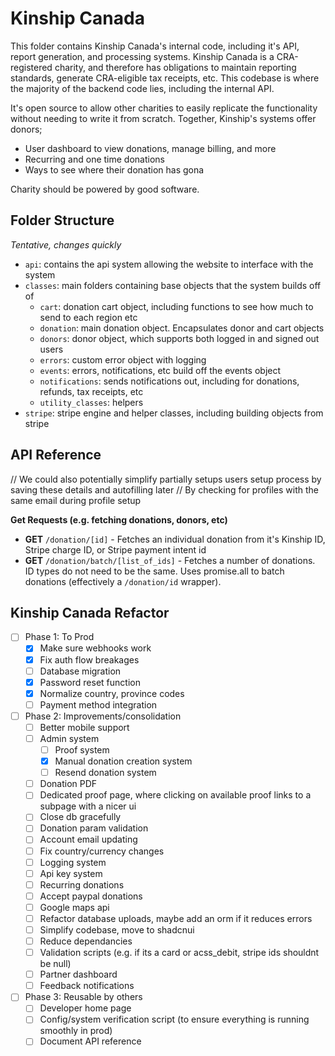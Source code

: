 # Kinship Canada

This folder contains Kinship Canada's internal code, including it's API, report generation, and processing systems. Kinship Canada is a CRA-registered charity, and therefore has obligations to maintain reporting standards, generate CRA-eligible tax receipts, etc. This codebase is where the majority of the backend code lies, including the internal API.

It's open source to allow other charities to easily replicate the functionality without needing to write it from scratch. Together, Kinship's systems offer donors;
- User dashboard to view donations, manage billing, and more
- Recurring and one time donations
- Ways to see where their donation has gona

Charity should be powered by good software.

## Folder Structure
*Tentative, changes quickly*

- `api`: contains the api system allowing the website to interface with the system
- `classes`: main folders containing base objects that the system builds off of
    - `cart`: donation cart object, including functions to see how much to send to each region etc
    - `donation`: main donation object. Encapsulates donor and cart objects
    - `donors`: donor object, which supports both logged in and signed out users
    - `errors`: custom error object with logging
    - `events`: errors, notifications, etc build off the events object
    - `notifications`: sends notifications out, including for donations, refunds, tax receipts, etc
    - `utility_classes`: helpers
- `stripe`: stripe engine and helper classes, including building objects from stripe

## API Reference
// We could also potentially simplify partially setups users setup process by saving these details and autofilling later 
// By checking for profiles with the same email during profile setup

**Get Requests (e.g. fetching donations, donors, etc)**
- **GET** `/donation/[id]` - Fetches an individual donation from it's Kinship ID, Stripe charge ID, or Stripe payment intent id
- **GET** `/donation/batch/[list_of_ids]` - Fetches a number of donations. ID types do not need to be the same. Uses promise.all to batch donations (effectively a `/donation/id` wrapper).

## Kinship Canada Refactor
- [ ] Phase 1: To Prod
    - [x] Make sure webhooks work
    - [x] Fix auth flow breakages
    - [ ] Database migration
    - [x] Password reset function
    - [x] Normalize country, province codes
    - [ ] Payment method integration
- [ ] Phase 2: Improvements/consolidation
    - [ ] Better mobile support
    - [ ] Admin system
        - [ ] Proof system
        - [x] Manual donation creation system
        - [ ] Resend donation system
    - [ ] Donation PDF
    - [ ] Dedicated proof page, where clicking on available proof links to a subpage with a nicer ui
    - [ ] Close db gracefully
    - [ ] Donation param validation
    - [ ] Account email updating
    - [ ] Fix country/currency changes
    - [ ] Logging system
    - [ ] Api key system
    - [ ] Recurring donations
    - [ ] Accept paypal donations
    - [ ] Google maps api
    - [ ] Refactor database uploads, maybe add an orm if it reduces errors
    - [ ] Simplify codebase, move to shadcnui
    - [ ] Reduce dependancies
    - [ ] Validation scripts (e.g. if its a card or acss_debit, stripe ids shouldnt be null)
    - [ ] Partner dashboard
    - [ ] Feedback notifications
- [ ] Phase 3: Reusable by others
    - [ ] Developer home page
    - [ ] Config/system verification script (to ensure everything is running smoothly in prod)
    - [ ] Document API reference